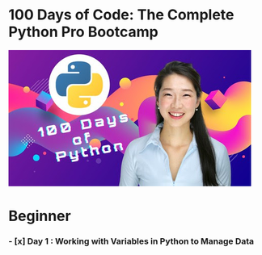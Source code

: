 # 100 Days of Code: The Complete Python Pro Bootcamp

![100 Days Of Code](./images/100days-of-code.jpg)
# Beginner
### - [x] Day 1 : Working with Variables in Python to Manage Data